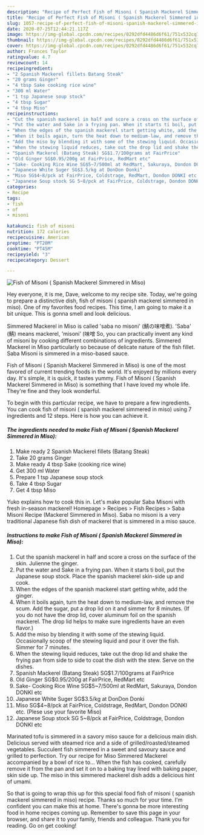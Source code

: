 ```yaml
---
description: "Recipe of Perfect Fish of Misoni ( Spanish Mackerel Simmered in Miso)"
title: "Recipe of Perfect Fish of Misoni ( Spanish Mackerel Simmered in Miso)"
slug: 1057-recipe-of-perfect-fish-of-misoni-spanish-mackerel-simmered-in-miso
date: 2020-07-25T12:44:21.117Z
image: https://img-global.cpcdn.com/recipes/0292dfd4486d6f61/751x532cq70/fish-of-misoni-spanish-mackerel-simmered-in-miso-recipe-main-photo.jpg
thumbnail: https://img-global.cpcdn.com/recipes/0292dfd4486d6f61/751x532cq70/fish-of-misoni-spanish-mackerel-simmered-in-miso-recipe-main-photo.jpg
cover: https://img-global.cpcdn.com/recipes/0292dfd4486d6f61/751x532cq70/fish-of-misoni-spanish-mackerel-simmered-in-miso-recipe-main-photo.jpg
author: Frances Taylor
ratingvalue: 4.7
reviewcount: 14
recipeingredient:
- "2 Spanish Mackerel fillets Batang Steak"
- "20 grams Ginger"
- "4 tbsp Sake cooking rice wine"
- "300 ml Water"
- "1 tsp Japanese soup stock"
- "4 tbsp Sugar"
- "4 tbsp Miso"
recipeinstructions:
- "Cut the spanish mackerel in half and score a cross on the surface of the skin. Julienne the ginger."
- "Put the water and Sake in a frying pan. When it starts ti boil, put the Japanese soup stock. Place the spanish mackerel skin-side up and cook."
- "When the edges of the spanish mackerel start getting white, add the ginger."
- "When it boils again, turn the heat down to medium-law, and remove the scum. Add the sugar, put a drop lid on it and simmer for 8 minutes. (If you do not have the drop lid, cover aluminum foil on the spanish mackerel. The drop lid helps to make sure ingredients have an even flavor.)"
- "Add the miso by blending it with some of the stewing liquid. Occasionally scoop of the stewing liquid and pour it over the fish. Simmer for 7 minutes."
- "When the stewing liquid reduces, take out the drop lid and shake the frying pan from side to side to coat the dish with the stew. Serve on the dishes."
- "Spanish Mackerel (Batang Steak) SG$1.7/100grams at FairPrice"
- "Old Ginger SG$0.95/200g at FairPrice, RedMart etc"
- "Sake- Cooking Rice Wine SG$5~7/500ml at RedMart, Sakuraya, Dondon DONKI etc"
- "Japanese White Suger SG$3.5/kg at DonDon Donki"
- "Miso SG$4~8/pck at FairPrice, Coldstrage, RedMart, Dondon DONKI etc. (Plese use your favorite Miso)"
- "Japanese Soup stock SG 5~8/pck at FairPrice, Coldstrage, Dondon DONKI etc"
categories:
- Recipe
tags:
- fish
- of
- misoni

katakunci: fish of misoni 
nutrition: 172 calories
recipecuisine: American
preptime: "PT20M"
cooktime: "PT45M"
recipeyield: "3"
recipecategory: Dessert

---
```



![Fish of Misoni ( Spanish Mackerel Simmered in Miso)](https://img-global.cpcdn.com/recipes/0292dfd4486d6f61/751x532cq70/fish-of-misoni-spanish-mackerel-simmered-in-miso-recipe-main-photo.jpg)

Hey everyone, it is me, Dave, welcome to my recipe site. Today, we're going to prepare a distinctive dish, fish of misoni ( spanish mackerel simmered in miso). One of my favorites food recipes. This time, I am going to make it a bit unique. This is gonna smell and look delicious.

Simmered Mackerel in Miso is called &#39;saba no misoni&#39; (鯖の味噌煮). &#39;Saba&#39; (鯖) means mackerel, &#39;misoni&#39; (味噌 So, you can practically invent any kind of misoni by cooking different combinations of ingredients. Simmered Mackerel in Miso particularly so because of delicate nature of the fish fillet. Saba Misoni is simmered in a miso-based sauce.

Fish of Misoni ( Spanish Mackerel Simmered in Miso) is one of the most favored of current trending foods in the world. It's enjoyed by millions every day. It's simple, it is quick, it tastes yummy. Fish of Misoni ( Spanish Mackerel Simmered in Miso) is something that I have loved my whole life. They're fine and they look wonderful.


To begin with this particular recipe, we have to prepare a few ingredients. You can cook fish of misoni ( spanish mackerel simmered in miso) using 7 ingredients and 12 steps. Here is how you can achieve it.

<!--inarticleads1-->

##### The ingredients needed to make Fish of Misoni ( Spanish Mackerel Simmered in Miso):

1. Make ready 2 Spanish Mackerel fillets (Batang Steak)
1. Take 20 grams Ginger
1. Make ready 4 tbsp Sake (cooking rice wine)
1. Get 300 ml Water
1. Prepare 1 tsp Japanese soup stock
1. Take 4 tbsp Sugar
1. Get 4 tbsp Miso


Yuko explains how to cook this in. Let&#39;s make popular Saba Misoni with fresh in-season mackerel! Homepage &gt; Recipes &gt; Fish Recipes &gt; Saba Misoni Recipe (Mackerel Simmered in Miso). Saba no misoni is a very traditional Japanese fish dish of mackerel that is simmered in a miso sauce. 

<!--inarticleads2-->

##### Instructions to make Fish of Misoni ( Spanish Mackerel Simmered in Miso):

1. Cut the spanish mackerel in half and score a cross on the surface of the skin. Julienne the ginger.
1. Put the water and Sake in a frying pan. When it starts ti boil, put the Japanese soup stock. Place the spanish mackerel skin-side up and cook.
1. When the edges of the spanish mackerel start getting white, add the ginger.
1. When it boils again, turn the heat down to medium-law, and remove the scum. Add the sugar, put a drop lid on it and simmer for 8 minutes. (If you do not have the drop lid, cover aluminum foil on the spanish mackerel. The drop lid helps to make sure ingredients have an even flavor.)
1. Add the miso by blending it with some of the stewing liquid. Occasionally scoop of the stewing liquid and pour it over the fish. Simmer for 7 minutes.
1. When the stewing liquid reduces, take out the drop lid and shake the frying pan from side to side to coat the dish with the stew. Serve on the dishes.
1. Spanish Mackerel (Batang Steak) SG$1.7/100grams at FairPrice
1. Old Ginger SG$0.95/200g at FairPrice, RedMart etc
1. Sake- Cooking Rice Wine SG$5~7/500ml at RedMart, Sakuraya, Dondon DONKI etc
1. Japanese White Suger SG$3.5/kg at DonDon Donki
1. Miso SG$4~8/pck at FairPrice, Coldstrage, RedMart, Dondon DONKI etc. (Plese use your favorite Miso)
1. Japanese Soup stock SG 5~8/pck at FairPrice, Coldstrage, Dondon DONKI etc


Marinated tofu is simmered in a savory miso sauce for a delicious main dish. Delicious served with steamed rice and a side of grilled/roasted/steamed vegetables. Succulent fish simmered in a sweet and savoury sauce and grilled to perfection. Try our recipe for Miso Simmered Mackerel accompanied by a bowl of rice to… When the fish has cooked, carefully remove it from the pan and set it on to a baking tray lined with baking paper, skin side up. The miso in this simmered mackerel dish adds a delicious hint of umami. 

So that is going to wrap this up for this special food fish of misoni ( spanish mackerel simmered in miso) recipe. Thanks so much for your time. I'm confident you can make this at home. There's gonna be more interesting food in home recipes coming up. Remember to save this page in your browser, and share it to your family, friends and colleague. Thank you for reading. Go on get cooking!
